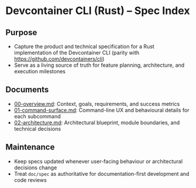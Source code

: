# Devcontainer CLI (Rust) – Spec Index

## Purpose
- Capture the product and technical specification for a Rust implementation of the Devcontainer CLI (parity with <https://github.com/devcontainers/cli>)
- Serve as a living source of truth for feature planning, architecture, and execution milestones

## Documents
- [00-overview.md](00-overview.md): Context, goals, requirements, and success metrics
- [01-command-surface.md](01-command-surface.md): Command-line UX and behavioural details for each subcommand
- [02-architecture.md](02-architecture.md): Architectural blueprint, module boundaries, and technical decisions

## Maintenance
- Keep specs updated whenever user-facing behaviour or architectural decisions change
- Treat `doc/spec` as authoritative for documentation-first development and code reviews
